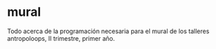 # mural
Todo acerca de la programación necesaria para el mural de los talleres antropoloops, II trimestre, primer año.

